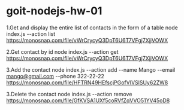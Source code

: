 # goit-nodejs-hw-01

1.Get and display the entire list of contacts in the form of a table
node index.js --action list
https://monosnap.com/file/vWrCrycyQ3DpT6U6T7VFgj7XjjVOWX

2.Get contact by id
node index.js --action get
https://monosnap.com/file/vWrCrycyQ3DpT6U6T7VFgj7XjjVOWX

3.Add the contact
node index.js --action add --name Mango --email mango@gmail.com --phone 322-22-22
https://monosnap.com/file/HFTRN49HEfscjPGofVIVSlSUy62ZW8

3.Delete the contact
node index.js --action remove
https://monosnap.com/file/GfKVSA1UXf5coRVfZqVVO51YV45oD8
